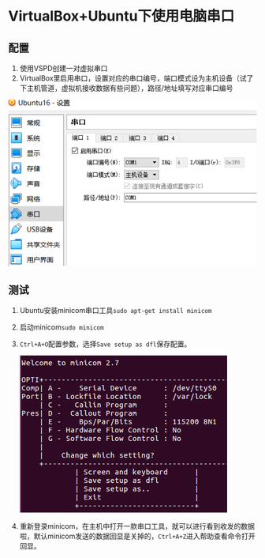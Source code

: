 # VirtualBox+Ubuntu下使用电脑串口

## 配置

1. 使用VSPD创建一对虚拟串口
2. VirtualBox里启用串口，设置对应的串口编号，端口模式设为主机设备（试了下主机管道，虚拟机接收数据有些问题），路径/地址填写对应串口编号

![](VirtualBox+Ubuntu下使用电脑串口.assets/2023-01-09-17-49-16-image.png)

## 测试

1. Ubuntu安装minicom串口工具`sudo apt-get install minicom`

2. 启动minicom`sudo minicom`

3. `Ctrl+A+O`配置参数，选择`Save setup as dfl`保存配置。
   
   ![](VirtualBox+Ubuntu下使用电脑串口.assets/2023-01-09-17-55-43-image.png)

4. 重新登录minicom，在主机中打开一款串口工具，就可以进行看到收发的数据啦，默认minicom发送的数据回显是关掉的，`Ctrl+A+Z`进入帮助查看命令打开回显。


